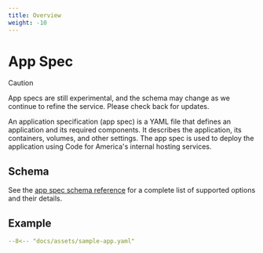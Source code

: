 ```yaml
---
title: Overview
weight: -10
---
```

# App Spec

> [!CAUTION]
> App specs are still experimental, and the schema may change as we continue to
> refine the service. Please check back for updates.

An application specification (app spec) is a YAML file that defines an
application and its required components. It describes the application, its
containers, volumes, and other settings. The app spec is used to deploy the
application using Code for America's internal hosting services.

## Schema

See the [app spec schema reference][reference] for a complete list of
supported options and their details.

## Example

```yaml title="app.yaml"
--8<-- "docs/assets/sample-app.yaml"
```

[reference]: reference.md
